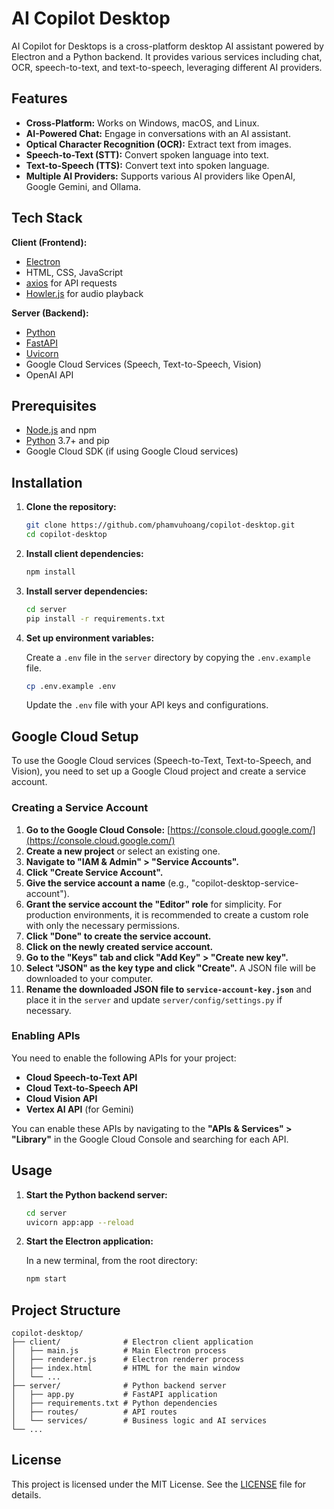 # AI Copilot Desktop

AI Copilot for Desktops is a cross-platform desktop AI assistant powered by Electron and a Python backend. It provides various services including chat, OCR, speech-to-text, and text-to-speech, leveraging different AI providers.

## Features

-   **Cross-Platform:** Works on Windows, macOS, and Linux.
-   **AI-Powered Chat:** Engage in conversations with an AI assistant.
-   **Optical Character Recognition (OCR):** Extract text from images.
-   **Speech-to-Text (STT):** Convert spoken language into text.
-   **Text-to-Speech (TTS):** Convert text into spoken language.
-   **Multiple AI Providers:** Supports various AI providers like OpenAI, Google Gemini, and Ollama.

## Tech Stack

**Client (Frontend):**

-   [Electron](https://www.electronjs.org/)
-   HTML, CSS, JavaScript
-   [axios](https://axios-http.com/) for API requests
-   [Howler.js](https://howlerjs.com/) for audio playback

**Server (Backend):**

-   [Python](https://www.python.org/)
-   [FastAPI](https://fastapi.tiangolo.com/)
-   [Uvicorn](https://www.uvicorn.org/)
-   Google Cloud Services (Speech, Text-to-Speech, Vision)
-   OpenAI API

## Prerequisites

-   [Node.js](https://nodejs.org/) and npm
-   [Python](https://www.python.org/downloads/) 3.7+ and pip
-   Google Cloud SDK (if using Google Cloud services)

## Installation

1.  **Clone the repository:**

    ```bash
    git clone https://github.com/phamvuhoang/copilot-desktop.git
    cd copilot-desktop
    ```

2.  **Install client dependencies:**

    ```bash
    npm install
    ```

3.  **Install server dependencies:**

    ```bash
    cd server
    pip install -r requirements.txt
    ```

4.  **Set up environment variables:**

    Create a `.env` file in the `server` directory by copying the `.env.example` file.

    ```bash
    cp .env.example .env
    ```

    Update the `.env` file with your API keys and configurations.

## Google Cloud Setup

To use the Google Cloud services (Speech-to-Text, Text-to-Speech, and Vision), you need to set up a Google Cloud project and create a service account.

### Creating a Service Account

1.  **Go to the Google Cloud Console:** [https://console.cloud.google.com/](https://console.cloud.google.com/)
2.  **Create a new project** or select an existing one.
3.  **Navigate to "IAM & Admin" > "Service Accounts".**
4.  **Click "Create Service Account".**
5.  **Give the service account a name** (e.g., "copilot-desktop-service-account").
6.  **Grant the service account the "Editor" role** for simplicity. For production environments, it is recommended to create a custom role with only the necessary permissions.
7.  **Click "Done" to create the service account.**
8.  **Click on the newly created service account.**
9.  **Go to the "Keys" tab and click "Add Key" > "Create new key".**
10. **Select "JSON" as the key type and click "Create".** A JSON file will be downloaded to your computer.
11. **Rename the downloaded JSON file to `service-account-key.json`** and place it in the `server` and update `server/config/settings.py` if necessary.

### Enabling APIs

You need to enable the following APIs for your project:

*   **Cloud Speech-to-Text API**
*   **Cloud Text-to-Speech API**
*   **Cloud Vision API**
*   **Vertex AI API** (for Gemini)

You can enable these APIs by navigating to the **"APIs & Services" > "Library"** in the Google Cloud Console and searching for each API.

## Usage

1.  **Start the Python backend server:**

    ```bash
    cd server
    uvicorn app:app --reload
    ```

2.  **Start the Electron application:**

    In a new terminal, from the root directory:

    ```bash
    npm start
    ```

## Project Structure

```
copilot-desktop/
├── client/              # Electron client application
│   ├── main.js          # Main Electron process
│   ├── renderer.js      # Electron renderer process
│   ├── index.html       # HTML for the main window
│   └── ...
├── server/              # Python backend server
│   ├── app.py           # FastAPI application
│   ├── requirements.txt # Python dependencies
│   ├── routes/          # API routes
│   └── services/        # Business logic and AI services
└── ...
```

## License

This project is licensed under the MIT License. See the [LICENSE](LICENSE) file for details.
